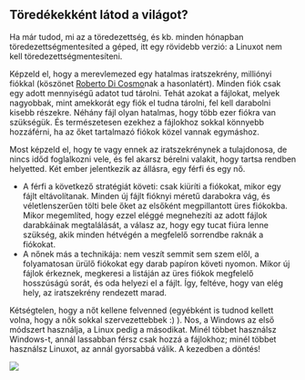 <?php require("../../entete.php");?> <?php require("../../base.php");?> <?php require("../../fonctions.php");?>

<div id="corps">

<h2>Töredékekként látod a világot?</h2>

<p>Ha már tudod, mi az a töredezettség, és kb. minden hónapban töredezettségmentesíted a géped, itt egy rövidebb verzió: a Linuxot nem kell töredezettségmentesíteni.</p>

<p>Képzeld el, hogy a merevlemezed egy hatalmas iratszekrény, milliónyi fiókkal (köszönet <a href="http://www.pps.jussieu.fr/~dicosmo/">Roberto Di Cosmo</a>nak a hasonlatért). Minden fiók csak egy adott mennyiségű adatot tud tárolni. Tehát azokat a fájlokat, melyek nagyobbak, mint amekkorát egy fiók el tudna tárolni, fel kell darabolni kisebb részekre. Néhány fájl olyan hatalmas, hogy több ezer fiókra van szükségük. És természetesen ezekhez a fájlokhoz sokkal könnyebb hozzáférni, ha az őket tartalmazó fiókok közel vannak egymáshoz.</p>

<p>Most képzeld el, hogy te vagy ennek az iratszekrénynek a tulajdonosa, de nincs időd foglalkozni vele, és fel akarsz bérelni valakit, hogy tartsa rendben helyetted. Két ember jelentkezik az állásra, egy férfi és egy nő.</p>

<ul>

<li>A férfi a következő stratégiát követi: csak kiüríti a fiókokat, mikor egy fájlt eltávolítanak. Minden új fájlt fióknyi méretű darabokra vág, és véletlenszerűen tölti bele őket az elsőként megpillantott üres fiókokba. Mikor megemlíted, hogy ezzel eléggé megnehezíti az adott fájlok darabkáinak megtalálását, a válasz az, hogy egy tucat fiúra lenne szükség, akik minden hétvégén a megfelelő sorrendbe raknák a fiókokat.</li>

<li>A nőnek más a technikája: nem veszít semmit sem szem elől, a folyamatosan ürülő fiókokat egy darab papíron követi nyomon. Mikor új fájlok érkeznek, megkeresi a listáján az üres fiókok megfelelő hosszúságú sorát, és oda helyezi el a fájlt. Így, feltéve, hogy van elég hely, az iratszekrény rendezett marad.</li>

</ul>

<p>Kétségtelen, hogy a nőt kellene felvenned (egyébként is tudnod kellett volna, hogy a nők sokkal szervezettebbek :) ). Nos, a Windows az első módszert használja, a Linux pedig a másodikat. Minél többet használsz Windows-t, annál lassabban férsz csak hozzá a fájlokhoz; minél többet használsz Linuxot, az annál gyorsabbá válik. A kezedben a döntés!</p>

<img src="Images/defragment.png" />

</div>


